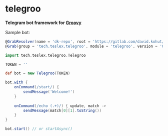 # telegroo

**Telegram bot framework for [Groovy](http://groovy-lang.org)**

Sample bot:

```groovy
@GrabResolver(name = 'dk-repo', root = 'https://gitlab.com/david.kohut/maven-repo/raw/master')
@Grab(group = 'tech.teslex.telegroo', module = 'telegroo', version = '0.1')

import tech.teslex.telegroo.Telegroo

TOKEN = ''

def bot = new Telegroo(TOKEN)

bot.with {
	onCommand(/start/) {
		sendMessage('Welcome!')
	}
	
	onCommand(/echo (.+)/) { update, match ->
		sendMessage(match[0][1].toString())
	}
}

bot.start() // or startAsync()
```